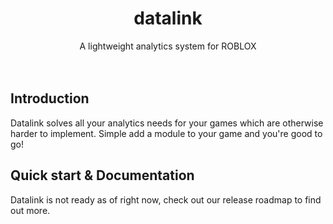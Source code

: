 <h1 align="center">datalink</h1>
<div align="center">A lightweight analytics system for ROBLOX</div>
<br>
<div>&nbsp;</div>

## Introduction

Datalink solves all your analytics needs for your games which are otherwise harder to implement. Simple add a module to your game and you're good to go! 

## Quick start & Documentation

Datalink is not ready as of right now, check out our release roadmap to find out more.

<!-- ## Games that use Datalink

None at the moment! --> 

